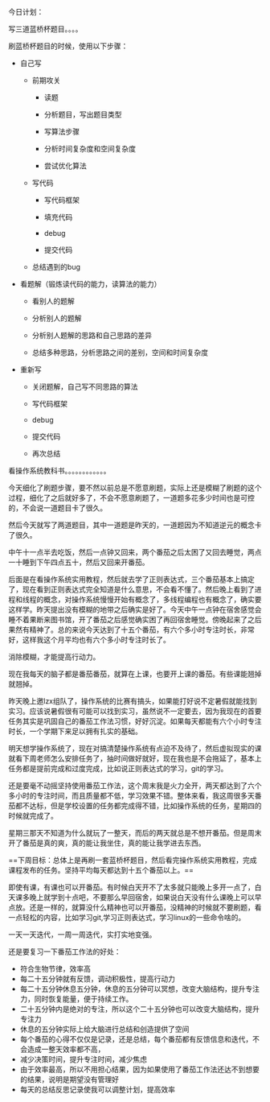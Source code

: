 今日计划：

写三道蓝桥杯题目。。。。

刷蓝桥杯题目的时候，使用以下步骤：

- 自己写

  - 前期攻关

    - 读题

    - 分析题目，写出题目类型

    - 写算法步骤
    - 分析时间复杂度和空间复杂度
    - 尝试优化算法

  - 写代码		

    - 写代码框架

    - 填充代码

    - debug

    - 提交代码

  - 总结遇到的bug

- 看题解（锻炼读代码的能力，读算法的能力）

  - 看别人的题解

  - 分析别人的题解

  - 分析别人题解的思路和自己思路的差异

  - 总结多种思路，分析思路之间的差别，空间和时间复杂度

- 重新写

  - 关闭题解，自己写不同思路的算法

  - 写代码框架

  - debug

  - 提交代码

  - 再次总结



看操作系统教科书。。。。。。。。。。。。



今天细化了刷题步骤，要不然以前总是不愿意刷题，实际上还是模糊了刷题的这个过程，细化了之后就好多了，不会不愿意刷题了，一道题多花多少时间也是可控的，不会说一道题目卡了很久。

然后今天就写了两道题目，其中一道题是昨天的，一道题因为不知道逆元的概念卡了很久。

中午十一点半去吃饭，然后一点钟又回来，两个番茄之后太困了又回去睡觉，两点一十睡到下午四点五十，然后又回来开番茄。

后面是在看操作系统实用教程，然后就去学了正则表达式，三个番茄基本上搞定了，现在看到正则表达式完全知道是什么意思，不会看不懂了。然后晚上看到了进程和线程的概念，对操作系统慢慢开始有概念了，多线程编程也有概念了，确实要这样学。昨天提出没有模糊的地带之后确实是好了。今天中午一点钟在宿舍感觉会睡不着果断来图书馆，开了番茄之后感觉确实困了再回宿舍睡觉。傍晚起来了之后果然有精神了。总的来说今天达到了十五个番茄，有六个多小时专注时长，非常好，这样我这个月平均也有六个多小时专注时长了。

消除模糊，才能提高行动力。

现在我每天的脑子都是番茄番茄，就算在上课，也要开上课的番茄。有些课能翘掉就翘掉。

昨天晚上邀lzx组队了，操作系统的比赛有搞头，如果能打好说不定暑假就能找到实习。应该说暑假很有可能可以找到实习，虽然说不一定要去，因为我现在的首要任务其实是巩固自己的番茄工作法习惯，好好沉淀。如果每天都能有六个小时专注时长，一个学期下来足以拥有扎实的基础。

明天想学操作系统了，现在对搞清楚操作系统有点迫不及待了，然后虚拟现实的课就看下周老师怎么安排任务了，抽时间做好就好，现在我也是不会拖延了，基本上任务都是提前完成和过度完成，比如说正则表达式的学习，git的学习。

还是要毫不动摇坚持使用番茄工作法，这个周末我是火力全开，两天都达到了六个多小时的专注时间，而且质量都不低，学习效果不错。整体来看，我这周很多天番茄都不达标，但是学校设置的任务都完成得不错，比如操作系统的任务，星期四的时候就完成了。

星期三那天不知道为什么就玩了一整天，而后的两天就总是不想开番茄。但是周末开了番茄是真的爽，真的能让我坐住，真的能让我学进去东西。

==下周目标：总体上是再刷一套蓝桥杯题目，然后看完操作系统实用教程，完成课程发布的任务。坚持平均每天都达到十五个番茄以上。==

即使有课，有课也可以开番茄。有时候白天开不了太多就只能晚上多开一点了，白天课多晚上就学到十点吧，不要那么早回宿舍，如果说白天没有什么课晚上可以早点放。还是一样的，就算没什么精神也可以开番茄，没精神的时候就不要刷题，看一点轻松的内容，比如学习git,学习正则表达式，学习linux的一些命令啥的。

一天一天迭代，一周一周迭代，实打实地变强。

还是要复习一下番茄工作法的好处：

- 符合生物节律，效率高
- 每二十五分钟就有反馈，调动积极性，提高行动力
- 每二十五分钟休息五分钟，休息的五分钟可以冥想，改变大脑结构，提升专注力，同时恢复能量，便于持续工作。
- 二十五分钟内是绝对的专注，所以这个二十五分钟也可以改变大脑结构，提升专注力
- 休息的五分钟实际上给大脑进行总结和创造提供了空间
- 每个番茄的心得不仅仅是记录，还是总结，每个番茄都有反馈信息和迭代，不会造成一整天效率都不高，
- 减少决策时间，提升专注时间，减少焦虑
- 由于效率最高，所以不用担心结果，因为如果使用了番茄工作法还达不到想要的结果，说明是期望没有管理好
- 每天的总结反思记录使我可以调整计划，提高效率